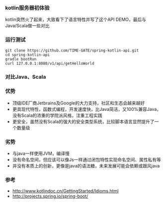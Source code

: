 ### kotlin服务器初体验

  kotlin突然火了起来，大致看下了语言特性并写了这个API DEMO，最后与Java/Scala做一些对比

### 运行测试
```text
git clone https://github.com/TIME-GATE/spring-kotlin-api.git
cd spring-kotlin-api
gradle bootRun
curl 127.0.0.1:8080/v1/api/getHelloWorld
```

### 对比Java、Scala

### 优势

* 顶级IDE厂商Jetbrains及Google的大力支持，社区和生态会越来越好 
* 更具现代特性，函数式编程，开发速度快，比Java简洁，又100%兼容Java，没有Scala的浓重的学院派风格，注重工程实践
* 更安全，虽然没有Scala的强大的安全类型系统，比较脚本语言显然提升了一个数量级

### 劣势

* 与java一样使用JVM，编译慢
* 没有命名空间，但应该可以像Js一样通过闭包特性实现命名空间、属性私有等
* 并没有本质上的创新，更像是java的语法糖，未来发展可能会依赖或跟风java

### 参考

* http://www.kotlindoc.cn/GettingStarted/Idioms.html
* http://projects.spring.io/spring-boot/
